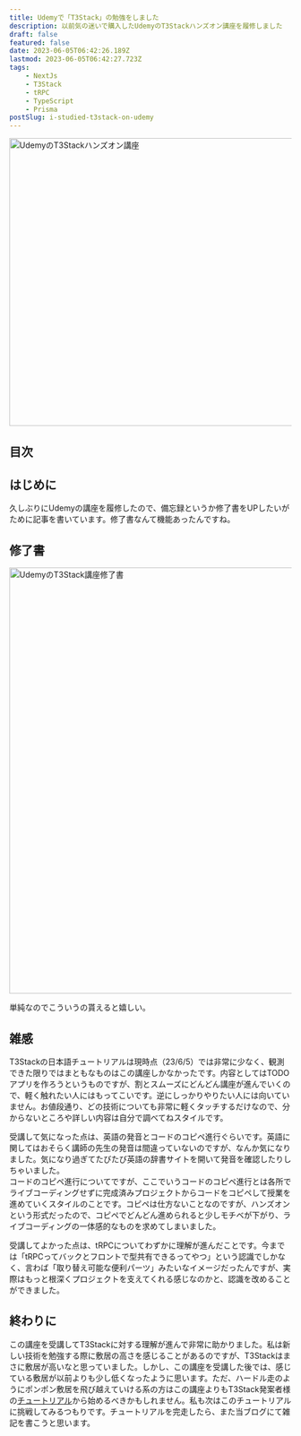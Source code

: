 ```yaml
---
title: Udemyで「T3Stack」の勉強をしました
description: 以前気の迷いで購入したUdemyのT3Stackハンズオン講座を履修しました
draft: false
featured: false
date: 2023-06-05T06:42:26.189Z
lastmod: 2023-06-05T06:42:27.723Z
tags:
    - NextJs
    - T3Stack
    - tRPC
    - TypeScript
    - Prisma
postSlug: i-studied-t3stack-on-udemy
---
```


<a href="https://www.udemy.com/course/t3-stack-nextjs-trpc-web/" target="_blank"><img src="&#x2F;assets&#x2F;img&#x2F;posts&#x2F;udemy_t3stack_top.png" alt="UdemyのT3Stackハンズオン講座" title="UdemyのT3Stackハンズオン講座" width="1024" height="514" ></a>

## 目次

## はじめに

久しぶりにUdemyの講座を履修したので、備忘録というか修了書をUPしたいがために記事を書いています。修了書なんて機能あったんですね。

## 修了書

<img src="/assets/img/posts/udemy_t3stack_certificate.jpg" title="UdemyのT3Stack講座修了書" alt="UdemyのT3Stack講座修了書" width="1024" height="761" >

単純なのでこういうの貰えると嬉しい。

## 雑感

T3Stackの日本語チュートリアルは現時点（23/6/5）では非常に少なく、観測できた限りではまともなものはこの講座しかなかったです。内容としてはTODOアプリを作ろうというものですが、割とスムーズにどんどん講座が進んでいくので、軽く触れたい人にはもってこいです。逆にしっかりやりたい人には向いていません。お値段通り、どの技術についても非常に軽くタッチするだけなので、分からないところや詳しい内容は自分で調べてねスタイルです。<br/>

受講して気になった点は、英語の発音とコードのコピペ進行ぐらいです。英語に関してはおそらく講師の先生の発音は間違っていないのですが、なんか気になりました。気になり過ぎてたびたび英語の辞書サイトを開いて発音を確認したりしちゃいました。<br/>
コードのコピペ進行についてですが、ここでいうコードのコピペ進行とは各所でライブコーディングせずに完成済みプロジェクトからコードをコピペして授業を進めていくスタイルのことです。コピペは仕方ないことなのですが、ハンズオンという形式だったので、コピペでどんどん進められると少しモチベが下がり、ライブコーディングの一体感的なものを求めてしまいました。<br/>

受講してよかった点は、tRPCについてわずかに理解が進んだことです。今までは「tRPCってバックとフロントで型共有できるってやつ」という認識でしかなく、言わば「取り替え可能な便利パーツ」みたいなイメージだったんですが、実際はもっと根深くプロジェクトを支えてくれる感じなのかと、認識を改めることができました。

## 終わりに

この講座を受講してT3Stackに対する理解が進んで非常に助かりました。私は新しい技術を勉強する際に敷居の高さを感じることがあるのですが、T3Stackはまさに敷居が高いなと思っていました。しかし、この講座を受講した後では、感じている敷居が以前よりも少し低くなったように思います。ただ、ハードル走のようにポンポン敷居を飛び越えていける系の方はこの講座よりもT3Stack発案者様の[チュートリアル](https://www.youtube.com/watch?v=YkOSUVzOAA4)から始めるべきかもしれません。私も次はこのチュートリアルに挑戦してみるつもりです。チュートリアルを完走したら、また当ブログにて雑記を書こうと思います。
